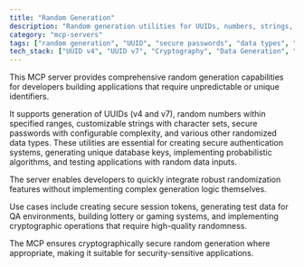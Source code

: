 ```yaml
---
title: "Random Generation"
description: "Random generation utilities for UUIDs, numbers, strings, passwords, and other randomized data types."
category: "mcp-servers"
tags: ["random generation", "UUID", "secure passwords", "data types", "authentication", "testing"]
tech_stack: ["UUID v4", "UUID v7", "Cryptography", "Data Generation", "Secure Randomness"]
---
```


This MCP server provides comprehensive random generation capabilities for developers building applications that require unpredictable or unique identifiers. 

It supports generation of UUIDs (v4 and v7), random numbers within specified ranges, customizable strings with character sets, secure passwords with configurable complexity, and various other randomized data types. These utilities are essential for creating secure authentication systems, generating unique database keys, implementing probabilistic algorithms, and testing applications with random data inputs.

The server enables developers to quickly integrate robust randomization features without implementing complex generation logic themselves. 

Use cases include creating secure session tokens, generating test data for QA environments, building lottery or gaming systems, and implementing cryptographic operations that require high-quality randomness. 

The MCP ensures cryptographically secure random generation where appropriate, making it suitable for security-sensitive applications.